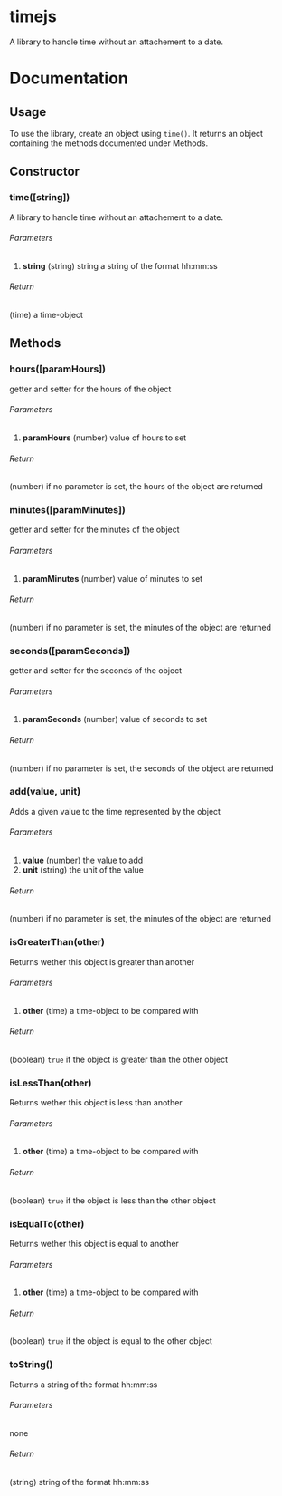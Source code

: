 timejs
======

A library to handle time without an attachement to a date.

# Documentation

## Usage
To use the library, create an object using `time()`. It returns an object containing the methods documented under Methods.

## Constructor

### time([string])
A library to handle time without an attachement to a date.

###### Parameters
1. **string** (string) string a string of the format hh:mm:ss

###### Return
(time) a time-object

## Methods

### hours([paramHours])
getter and setter for the hours of the object

###### Parameters
1. **paramHours** (number) value of hours to set

###### Return
(number) if no parameter is set, the hours of the object are returned

### minutes([paramMinutes])
getter and setter for the minutes of the object

###### Parameters
1. **paramMinutes** (number) value of minutes to set

###### Return
(number) if no parameter is set, the minutes of the object are returned

### seconds([paramSeconds])
getter and setter for the seconds of the object

###### Parameters
1. **paramSeconds** (number) value of seconds to set

###### Return
(number) if no parameter is set, the seconds of the object are returned

### add(value, unit)
Adds a given value to the time represented by the object

###### Parameters
1. **value** (number) the value to add
2. **unit** (string) the unit of the value

###### Return
(number) if no parameter is set, the minutes of the object are returned

### isGreaterThan(other)
Returns wether this object is greater than another

###### Parameters
1. **other** (time) a time-object to be compared with

###### Return
(boolean) `true` if the object is greater than the other object

### isLessThan(other)
Returns wether this object is less than another

###### Parameters
1. **other** (time) a time-object to be compared with

###### Return
(boolean) `true` if the object is less than the other object

### isEqualTo(other)
Returns wether this object is equal to another

###### Parameters
1. **other** (time) a time-object to be compared with

###### Return
(boolean) `true` if the object is equal to the other object

### toString()
Returns a string of the format hh:mm:ss

###### Parameters
none

###### Return
(string) string of the format hh:mm:ss